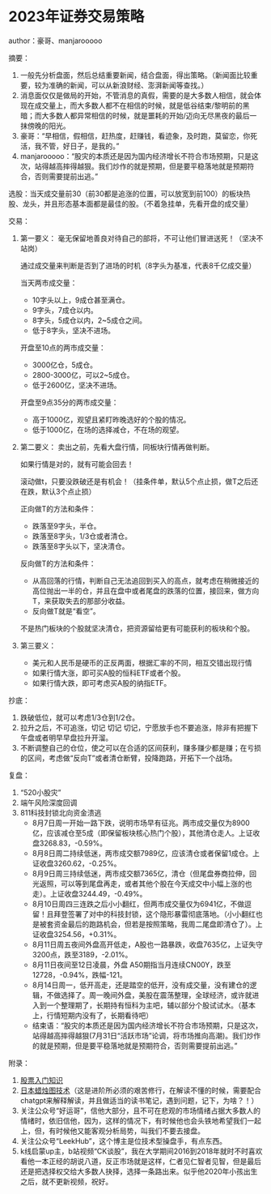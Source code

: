 # 2023年证券交易策略

author：豪哥、manjarooooo

摘要：

1. 一般先分析盘面，然后总结重要新闻，结合盘面，得出策略。（新闻面比较重要，较为准确的新闻，可以从新浪财经、澎湃新闻等查找。）
2. 消息面仅仅是做局的开始，不管消息的真假，需要的是大多数人相信，就会体现在成交量上，而大多数人都不在相信的时候，就是低谷结束/黎明前的黑暗；而大多数人都异常相信的时候，就是噩耗的开始/迈向无尽黑夜的最后一抹傍晚的阳光。
3. 豪哥：“早相信，假相信，赶热度，赶赚钱，看迹象，及时跑，莫留恋，你死活，我不管，好日子，是我的。”
4. manjarooooo：“股灾的本质还是因为国内经济增长不符合市场预期，只是这次，站得越高摔得越狠。我们炒作的就是预期，但是要平稳落地就是预期符合，否则需要提前出逃。”

选股：当天成交量前30（前30都是追涨的位置，可以放宽到前100）的板块热股、龙头，并且形态基本面都是最佳的股。（不着急挂单，先看开盘的成交量）

交易：

1. 第一要义：
    毫无保留地善良对待自己的部将，不可让他们冒进送死！（坚决不站岗）

    通过成交量来判断是否到了进场的时机（8字头为基准，代表8千亿成交量）

    当天两市成交量：
    * 10字头以上，9成仓甚至满仓。
    * 9字头，7成仓以内。
    * 8字头，5成仓以内，2~5成仓之间。
    * 低于8字头，坚决不进场。

   开盘至10点的两市成交量：
   * 3000亿仓，5成仓。
   * 2800-3000亿，可以2~5成仓。
   * 低于2600亿，坚决不进场。

   开盘至9点35分的两市成交量：
   * 高于1000亿，观望且紧盯昨晚选好的个股的情况。
   * 低于1000亿，在场的选择减仓，不在场的观望。
2. 第二要义：
   卖出之前，先看大盘行情，同板块行情再做判断。

   如果行情是对的，就有可能会回去！

   滚动做t，只要没跌破还是有机会！（挂条件单，默认5个点止损，做T之后还在跌，默认3个点止损）

   正向做T的方法和条件：
   * 跌落至9字头，半仓。
   * 跌落至8字头，1/3仓或者清仓。
   * 跌落至8字头以下，坚决清仓。
  
   反向做T的方法和条件：
   * 从高回落的行情，判断自己无法追回到买入的高点，就考虑在稍微接近的高位抛出一半的仓，并且在盘中或者尾盘的跌落的位置，接回来，做方向T，来获取失去的那部分收益。
   * 反向做T就是“看空”。

   不是热门板块的个股就坚决清仓，把资源留给更有可能获利的板块和个股。 
3. 第三要义：
   * 美元和人民币是硬币的正反两面，根据汇率的不同，相互交错出现行情
   * 如果行情大涨，即可买A股的恒科ETF或者个股。
   * 如果行情大跌，即可考虑买A股的纳指ETF。

抄底：

1. 跌破低位，就可以考虑1/3仓到1/2仓。
2. 拉升之后，不可追涨，切记 切记 切记，宁愿放手也不要追涨，除非有把握下午盘或者明早早盘拉升开溜。
3. 不断调整自己的仓位，使之可以在合适的区间获利，赚多赚少都是赚；在亏损的区间，考虑做“反向T”或者清仓断臂，投降跑路，开拓下一个战场。

复盘：

1. “520小股灾”
2. 端午风险深度回调
3. 811科技封锁北向资金溃逃
   * 8月7日周一开始一路下跌，说明市场早有征兆。两市成交量仅为8900亿，应该减仓至5成（即保留板块核心热门个股），其他清仓走人。上证收盘3268.83，-0.59%。
   * 8月8日周二持续低迷，两市成交额7989亿，应该清仓或者保留1成仓。上证收盘3260.62，-0.25%。
   * 8月9日周三持续低迷，两市成交额7365亿，清仓（但尾盘券商拉伸，回光返照，可以等到尾盘再走，或者其他个股在今天成交中小幅上涨的也走）。上证收盘3244.49，-0.49%。
   * 8月10日周四三连跌之后小小翻红，但两市成交量仅为6941亿，不做逗留！且拜登签署了对中的科技封锁，这个隐形暴雷彻底落地。（小小翻红也是被套资金最后的跑路机会，但若是按照策略，我周二尾盘即清仓了）。上证收盘3254.56，+0.31%。
   * 8月11日周五夜间外盘高开低走，A股也一路暴跌，收盘7635亿，上证失守3200点，跌至3189，-2.01%。
   * 8月11日夜间至12日凌晨，外盘 A50期指当月连续CN00Y，跌至12728，-0.94%，跌幅-121。
   * 8月14日周一，低开高走，还是踏空的低开，没有成交量，没有建仓的逻辑，不做选择了。周一晚间外盘，美股在震荡整理，全球经济，或许就进入到一个整理期了，长期持有恒科为主吧，辅以部分个股试试水。（基本上，行情短期内没有了，长期看待吧）
   * 结束语：“股灾的本质还是因为国内经济增长不符合市场预期，只是这次，站得越高摔得越狠(7月31日“活跃市场”论调，将市场推向高潮)。我们炒作的就是预期，但是要平稳落地就是预期符合，否则需要提前出逃。”

附录：

1. [股票入门知识](./股票入门基础指南.pdf)
2. [日本蜡烛图技术](./日本蜡烛图技术.epub)（这是进阶所必须的艰苦修行，在解读不懂的时候，需要配合chatgpt来解释解读，并且做适当的读书笔记，遇到问题，记下，为啥？！）
3. 关注公众号“好运哥”，信他大部分，且不可在悲观的市场情绪占据大多数人的情绪时，依旧信他，因为，这样的情况下，有时候他也会头铁地希望我们一起上，但，有时候他又能客观分析局势，叫我们不要去接盘。
4. 关注公众号“LeekHub”，这个博主是位技术型操盘手，有点东西。
5. k线启蒙up主，b站视频“CK谈股”，我在大学期间2016到2018年就时不时喜欢看他一本正经的胡说八道，反正市场就是这样，仁者见仁智者见智，但是最后还是把选择权交给大多数人抉择，选择一条路出来。似乎他2020年小孩出生之后，就不更新视频，祝好。
